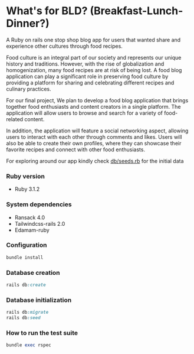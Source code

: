 # What's for BLD? (Breakfast-Lunch-Dinner?) 
A Ruby on rails one stop shop blog app for users that wanted share and experience other cultures through food recipes.

Food culture is an integral part of our society and represents our unique history and traditions. However, with the rise of globalization and homogenization, many food recipes are at risk of being lost. A food blog application can play a significant role in preserving food culture by providing a platform for sharing and celebrating different recipes and culinary practices.

For our final project, We plan to develop a food blog application that brings together food enthusiasts and content creators in a single platform. The application will allow users to browse and search for a variety of food-related content.

In addition, the application will feature a social networking aspect, allowing users to interact with each other through comments and likes. Users will also be able to create their own profiles, where they can showcase their favorite recipes and connect with other food enthusiasts.

For exploring around our app kindly check [db/seeds.rb](https://github.com/Jmnahan/whats-for-bld/blob/main/db/seeds.rb) for the initial data

### Ruby version

  - Ruby 3.1.2

### System dependencies

  - Ransack 4.0
  - Tailwindcss-rails 2.0
  - Edamam-ruby

### Configuration

  ```ruby
  bundle install
  ```
  
### Database creation

  ```ruby
  rails db:create
  ```

### Database initialization

  ```ruby
  rails db:migrate
  rails db:seed
  ```

### How to run the test suite

  ```ruby
  bundle exec rspec
  ```